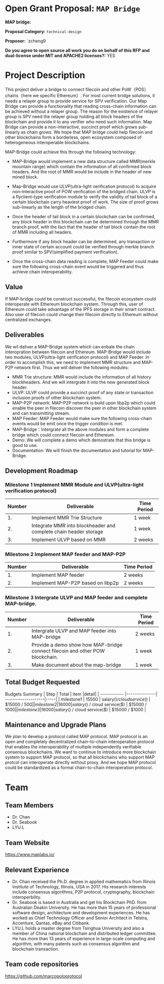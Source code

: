 # Open Grant Proposal: `MAP Bridge`

**MAP bridge:**

**Proposal Category:** `technical-design`

**Proposer:** `zcheng9

**Do you agree to open source all work you do on behalf of this RFP and dual-license under MIT and APACHE2 licenses?:** YES

# Project Description

This project deliver a bridge to connect filecoin and other PoW（POS） chains（here we specific Ethereum）. For most current bridge solutions, it needs a relayer group to provide service for SPV verification. Our Map Bridge can provide a functionality that reading cross-chain information can be achieved without a relayer group. The reason for the existence of relayer group is SPV need the relayer group holding all block headers of the blockchain and provide it to any verifier who need such information. Map Bridge can provide a non-interactive, succinct proof which grows sub-linearly as chain grows. We hope that MAP bridge could help filecoin and other blockchains form a borderless, open ecosystem composed of heterogeneous interoperable blockchains. 

MAP-Bridge could achieve this through the following technology:

+ MAP-Bridge would implement a new data structure called MMR(merkle mountain range) which contain the information of  all confirmed block headers. And the root of MMR would be include in the header of  new mined block.

+ Map-Bridge would use ULVP(ultra-light verification protocol) to acquire non-interactive proof of POW verification of the bridged chain. ULVP is a flyclient-type verification module to verify the validity of tail block of a certain blockchain carry heaviest proof of work.  The size of proof  grows sub-linearly as the length of the bridged chain. 

+ Once the header of tail block in a certain blockchain can be confirmed, any block header in this blockchain can be determined through the MMR branch proof,  with the fact that the header of tail block contain the root of MMR including all headers.

+ Furthermore if any block header can be determined, any transaction or inner state of certain account could be verified through merkle branch proof similar to SPV(simplified payment verification).

+ Once the cross-chain data reading is complete, MAP Feeder could make sure the following cross-chain event would be triggered and thus achieve chain interoperability.



## Value

If MAP-bridge could be construct successful, the filecoin ecosystem could interoperate with Ethereum blockchain system. Through this, user of Ethereum could take advantage of the IPFS storage in their smart contract. Also user of filecoin could change their filecoin directly to Ethereum without centralized exchanges.

## Deliverables

We wil deliver a MAP-Bridge system which can enbale the chain interopration between filecoin and Ethereum. MAP-Bridge would include two modules, ULVP(ultra-light verification protocol) and MAP Feeder.  In order to accomplish this, we need to implement MMR structure and MAP-P2P network first.  Thus we will deliver the following modules:
+ MMR Trie structure:  MMR would include the  information of all history blockheaders. And we will intergrate it into the new generated block header.
+ ULVP: ULVP could provide a succinct proof of any state or transaction inclusion proofs of other blockchain system.
+ MAP-P2P network: MAP-P2P network is build upon libp2p which could enable the peer in filecoin discover the peer in other blockchain system and can transmitting stream.
+ MAP Feeder:  MAP Feeder would make sure the following cross-chain events would be emit once the trigger condition is met.
+ MAP-Bridge：Intergrate all the above modules and form a complete bridge which could connect filecoin and Ethereum.
+ Demo: We will complete a demo which demostrate that this bridge is good to use.
+ Documentation: We will finish the documentation and tutorial for MAP-Bridge.

## Development Roadmap

### Milestone 1 Implement MMR Module and ULVP(ultra-light verification protocol) 

| Number | Deliverable                          | Time Period                                                |
| ------ | ------------------------------------ | ------------------------------------------------------------ |
| 1.     | Implement MMR Trie Structure  | 1 week           |
| 2.     | Integrate MMR into blockheader and complete chain header storage     | 1 week |
| 3.     | Implement ULVP based on MMR                 |  2 weeks  |


### Milestone 2  Implement MAP feeder and MAP-P2P

| Number | Deliverable         | Time Period                                          |
| ------ | ------------------- | ----------------------------------------------------- |
| 1.     | Implement MAP feeder | 2 weeks         |
| 2.     | Implement MAP-P2P based on libp2p     | 2 weeks         |


### Milestone 3 Intergrate ULVP and MAP feeder and complete MAP-bridge.

| Number | Deliverable                       | Time Period                                                |
| ------ | --------------------------------- | ------------------------------------------------------------ |
| 1.     |Intergrate ULVP and MAP feeder into MAP-bridge | 2 weeks |
| 2.     | Provide a demo show how MAP-bridge connect filecoin and other POW blockchain.             | 1 week |
| 3.     | Make document about the map-bridge                  | 1 week |


## Total Budget Requested

Budgets Summary 
| Step | Total                       | item   |detail|
| ------------ |---------------| --------------------|-----|
| milestone1   | 15500  |  salary($) / cloud service($)  |   $15000 / $500  |
| milestone2   | 16000  |  salary($) / cloud service($)  |   $15000 / $1000 |
| milestone3   | 16000  |  salary($) / cloud service($)  |   $15000 / $1000 |

## Maintenance and Upgrade Plans

We plan to develop a protocol called MAP protocol.  MAP protocol is an open and completely decentralized chain-to-chain interoperation protocol that enables the interoperability of multiple independently verifiable consensus blockchains. We want to continue to introduce more blockchain system to support MAP protocol, so that all blockchains who support MAP protcol can interoperate directly without proxy. And we hope MAP protocol could be standardized as a formal chain-to-chain interoperation protocol.

# Team

## Team Members

- Dr. Chan
- Dr. Seabook
- LYU.L 

## Team Website

https://www.maplabs.io/

## Relevant Experience

* Dr. Chan received the Ph.D. degree in applied mathematics from Illinois Institute of Technology, Illinois, USA in 2017. His research interests include consensus algorithms, P2P protocol, cryptography, blockchain interoperbility. 
* Dr. Seabook is based in Australia and get his Blockchain PhD. from Australian Deakin University. He has more than 15 years of professional software design, architecture and development experiences. He has worked as Chief Technology Officer and Senior Architect in Telstra, Accenture, Qantas, eBay and Citibank. 
* LYU.L holds a master degree from Tsinghua University and also a member of China national blockchain and distributed ledger committee. He has more than 13 years of experience in large-scale computing and algorithm, with many patents such as consensus algorithm and blockchain transaction.

## Team code repositories

https://github.com/marcopoloprotocol

